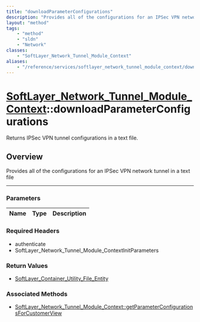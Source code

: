 ```yaml
---
title: "downloadParameterConfigurations"
description: "Provides all of the configurations for an IPSec VPN network tunnel in a text file"
layout: "method"
tags:
    - "method"
    - "sldn"
    - "Network"
classes:
    - "SoftLayer_Network_Tunnel_Module_Context"
aliases:
    - "/reference/services/softlayer_network_tunnel_module_context/downloadParameterConfigurations"
---
```

# [SoftLayer_Network_Tunnel_Module_Context](/reference/services/SoftLayer_Network_Tunnel_Module_Context)::downloadParameterConfigurations

Returns IPSec VPN tunnel configurations in a text file.


## Overview 
Provides all of the configurations for an IPSec VPN network tunnel in a text file 

-----

### Parameters 
|Name | Type | Description |
| --- | --- | --- |


### Required Headers
* authenticate
* SoftLayer_Network_Tunnel_Module_ContextInitParameters


### Return Values
* <a href='/reference/datatypes/SoftLayer_Container_Utility_File_Entity'>SoftLayer_Container_Utility_File_Entity </a>


### Associated Methods

*  [SoftLayer_Network_Tunnel_Module_Context::getParameterConfigurationsForCustomerView](/reference/services/SoftLayer_Network_Tunnel_Module_Context/getParameterConfigurationsForCustomerView )




